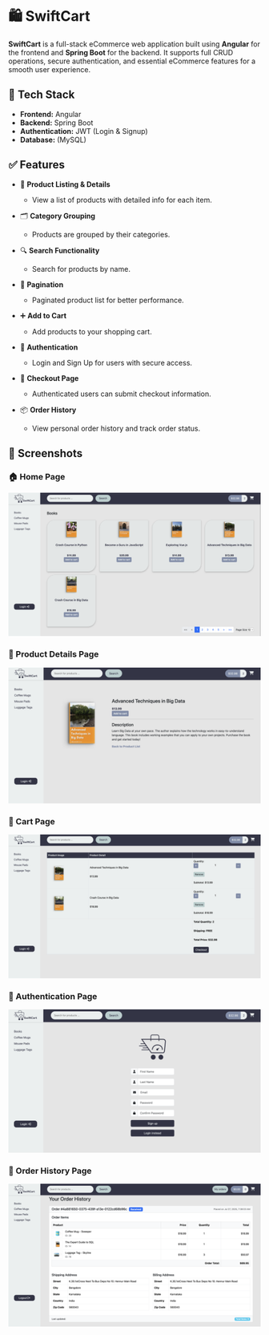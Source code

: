# 🛍️ SwiftCart

**SwiftCart** is a full-stack eCommerce web application built using **Angular** for the frontend and **Spring Boot** for the backend. It supports full CRUD operations, secure authentication, and essential eCommerce features for a smooth user experience.

## 🚀 Tech Stack

- **Frontend:** Angular  
- **Backend:** Spring Boot  
- **Authentication:** JWT (Login & Signup)  
- **Database:** (MySQL)

## ✅ Features

- 🛒 **Product Listing & Details**  
  - View a list of products with detailed info for each item.

- 🗂️ **Category Grouping**  
  - Products are grouped by their categories.

- 🔍 **Search Functionality**  
  - Search for products by name.

- 📄 **Pagination**  
  - Paginated product list for better performance.

- ➕ **Add to Cart**  
  - Add products to your shopping cart.

- 🔐 **Authentication**  
  - Login and Sign Up for users with secure access.

- 🧾 **Checkout Page**  
  - Authenticated users can submit checkout information.

- 📦 **Order History**  
  - View personal order history and track order status.

## 📸 Screenshots

### 🏠 Home Page
![Home Page](screenshots/products-list.png)

### 📄 Product Details Page
![Product Details](screenshots/product-details.png)

### 📄 Cart Page
![Product Details](screenshots/cart.png)

### 📄 Authentication Page
![Product Details](screenshots/auth-page.png)

### 📄 Order History Page
![Product Details](screenshots/order-history.png)
